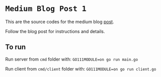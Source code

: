 # `Medium Blog Post 1`
This are the source codes for the medium blog [post](https://medium.com/@arkadybalaba/api-with-grpc-and-golang-d6aba44345a0).

Follow the blog post for instructions and details.

## To run
Run server from `cmd` folder with: `GO111MODULE=on go run main.go`

Run client from `cmd/client` folder with: `GO111MODULE=on go run client.go`